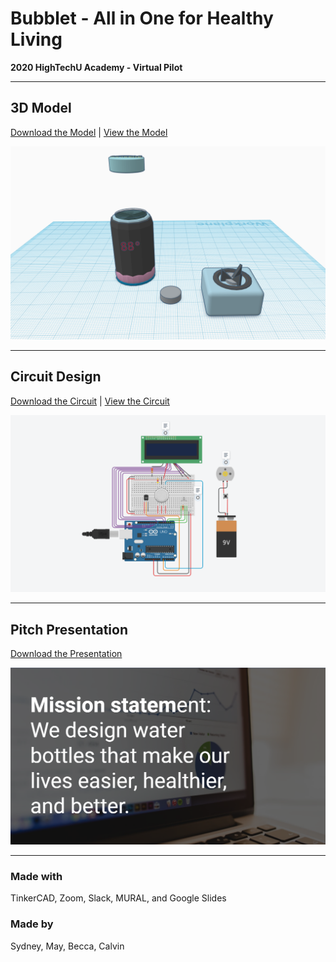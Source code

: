 # Bubblet - All in One for Healthy Living

**2020 HighTechU Academy - Virtual Pilot** 

---

## **3D Model**
[Download the Model](/model) | [View the Model](https://www.tinkercad.com/things/k4sJAlmo4ei-bubblet-cad)

![](/model/model.png)

---

## **Circuit Design**
[Download the Circuit](/circuit) | [View the Circuit](https://www.tinkercad.com/things/7yH4XXFPmSv-bubblet-circuit)

![](/circuit/circuit.png)

---

## **Pitch Presentation**
[Download the Presentation](/pitch)

![](/pitch/pitch.png) 

---

### Made with
TinkerCAD, Zoom, Slack, MURAL, and Google Slides

### Made by
Sydney, May, Becca, Calvin
